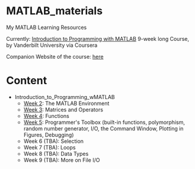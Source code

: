 # MATLAB_materials
My MATLAB Learning Resources 

Currently: [Introduction to Programming with MATLAB](https://www.coursera.org/learn/matlab) 9-week long Course, by Vanderbilt University via Coursera

Companion Website of the course: [here](http://cs103.net/)


# Content

- Introduction_to_Programming_wMATLAB
  - [Week 2](https://github.com/dilayercelik/MATLAB_materials/tree/main/Intro_to_Programming_wMATLAB/Week_2): The MATLAB Environment
  - [Week 3](https://github.com/dilayercelik/MATLAB_materials/tree/main/Intro_to_Programming_wMATLAB/Week_3): Matrices and Operators
  - [Week 4](https://github.com/dilayercelik/MATLAB_materials/tree/main/Intro_to_Programming_wMATLAB/Week_4): Functions
  - [Week 5](https://github.com/dilayercelik/MATLAB_materials/tree/main/Intro_to_Programming_wMATLAB/Week_5): Programmer's Toolbox (built-in functions, polymorphism, random number generator, I/O, the Command Window, Plotting in Figures, Debugging)
  - Week 6 (TBA): Selection
  - Week 7 (TBA): Loops
  - Week 8 (TBA): Data Types
  - Week 9 (TBA): More on File I/O
